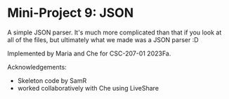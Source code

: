Mini-Project 9: JSON
====================

A simple JSON parser. It's much more complicated than that if you look at all of the files, but ultimately what we made was a JSON parser :D

Implemented by Maria and Che for CSC-207-01 2023Fa.

Acknowledgements:

* Skeleton code by SamR
* worked collaboratively with Che using LiveShare
